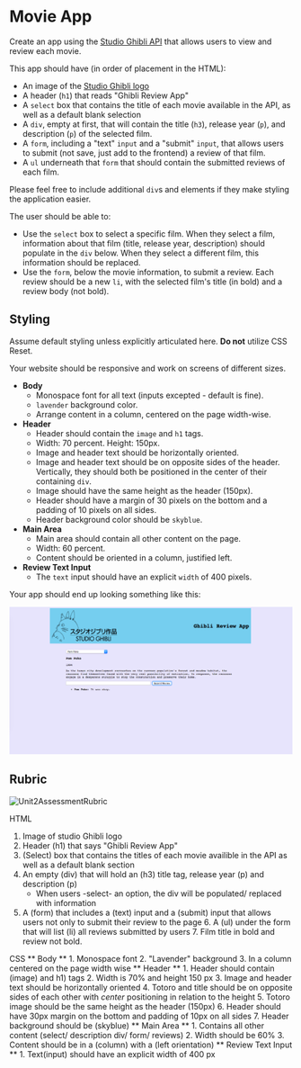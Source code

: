 # Movie App

Create an app using the [Studio Ghibli API](https://ghibliapi.herokuapp.com/#) that allows users to view and review each movie.

This app should have (in order of placement in the HTML):

- An image of the [Studio Ghibli logo](https://upload.wikimedia.org/wikipedia/en/thumb/c/ca/Studio_Ghibli_logo.svg/1200px-Studio_Ghibli_logo.svg.png)
- A header (`h1`) that reads "Ghibli Review App"
- A `select` box that contains the title of each movie available in the API, as well as a default blank selection
- A `div`, empty at first, that will contain the title (`h3`), release year (`p`), and description (`p`) of the selected film.
- A `form`, including a "text" `input` and a "submit" `input`, that allows users to submit (not save, just add to the frontend) a review of that film.
- A `ul` underneath that `form` that should contain the submitted reviews of each film.

Please feel free to include additional `div`s and elements if they make styling the application easier.

The user should be able to:

- Use the `select` box to select a specific film. When they select a film, information about that film (title, release year, description) should populate in the `div` below. When they select a different film, this information should be replaced.
- Use the `form`, below the movie information, to submit a review. Each review should be a new `li`, with the selected film's title (in bold) and a review body (not bold).

## Styling

Assume default styling unless explicitly articulated here. **Do not** utilize CSS Reset.

Your website should be responsive and work on screens of different sizes.

- **Body**
  - Monospace font for all text (inputs excepted - default is fine).
  - `lavender` background color.
  - Arrange content in a column, centered on the page width-wise.
- **Header**
  - Header should contain the `image` and `h1` tags.
  - Width: 70 percent. Height: 150px.
  - Image and header text should be horizontally oriented.
  - Image and header text should be on opposite sides of the header. Vertically, they should both be positioned in the center of their containing `div`.
  - Image should have the same height as the header (150px).
  - Header should have a margin of 30 pixels on the bottom and a padding of 10 pixels on all sides.
  - Header background color should be `skyblue`.
- **Main Area**
  - Main area should contain all other content on the page.
  - Width: 60 percent.
  - Content should be oriented in a column, justified left.
- **Review Text Input**
  - The `text` input should have an explicit `width` of 400 pixels.

Your app should end up looking something like this:

![screen](./screen.png)

## Rubric

![Unit2AssessmentRubric](./Unit2AssessmentRubric.png)

HTML
1. Image of studio Ghibli logo
2. Header (h1) that says "Ghibli Review App"
3. (Select) box that contains the titles of each movie availible in the API as well as a default blank section
4. An empty (div) that will hold an (h3) title tag, release year (p) and description (p)
    * When users -select- an option, the div will be populated/ replaced with information 
5. A (form) that includes a (text) input and a (submit) input that allows users not only to submit their review to the page
    6. A (ul) under the form that will list (li) all reviews submitted by users
    7. Film title in bold and review not bold.

CSS
** Body **
    1. Monospace font
    2. "Lavender" background
    3. In a column centered on the page width wise
** Header **
    1. Header should contain (image) and h1) tags
    2. Width is 70% and height 150 px
    3. Image and header text should be horizontally oriented
    4. Totoro and title should be on opposite sides of each other with *center* positioning in relation to the height
    5. Totoro image should be the same height as the header (150px)
    6. Header should have 30px margin on the bottom and padding of 10px on all sides
    7. Header background should be (skyblue)
** Main Area **
    1. Contains all other content (select/ description div/ form/ reviews)
    2. Width should be 60%
    3. Content should be in a (column) with a (left orientation)
** Review Text Input ** 
    1. Text(input) should have an explicit width of 400 px
    